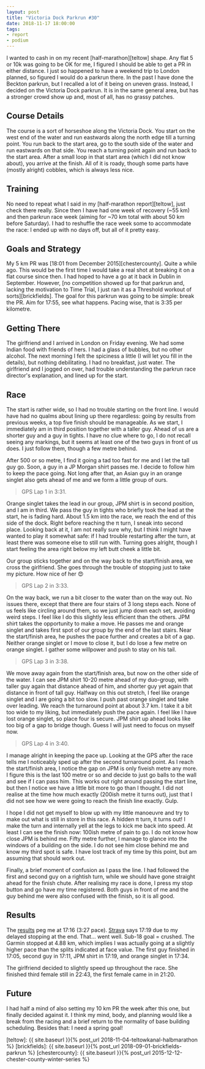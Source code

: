 ```yaml
---
layout: post
title: "Victoria Dock Parkrun #30"
date: 2018-11-17 18:00:00
tags:
- report
- podium
---
```


I wanted to cash in on my recent [half-marathon][teltow] shape. Any flat 5 or
10k was going to be OK for me, I figured I should be able to get a PR in either
distance. I just so happened to have a weekend trip to London planned, so
figured I would do a parkrun there.  In the past I have done the Beckton
parkrun, but I recalled a lot of it being on uneven grass. Instead, I decided
on the Victoria Dock parkrun. It is in the same general area, but has a
stronger crowd show up and, most of all, has no grassy patches.

## Course Details

The course is a sort of horseshoe along the Victoria Dock. You start on the
west end of the water and run eastwards along the north edge till a turning
point. You run back to the start area, go to the south side of the water and
run eastwards on that side. You reach a turning point again and run back to the
start area. After a small loop in that start area (which I did not know about),
you arrive at the finish. All of it is roady, though some parts have (mostly
alright) cobbles, which is always less nice.

## Training

No need to repeat what I said in my [half-marathon report][teltow], just check
there really. Since then I have had one week of recovery (~55 km) and then
parkrun race week (aiming for ~70 km total with about 50 km before Saturday). I
had to reshuffle the race week some to accommodate the race: I ended up with no
days off, but all of it pretty easy.

## Goals and Strategy

My 5 km PR was [18:01 from December 2015][chestercounty]. Quite a while ago.
This would be the first time I would take a real shot at breaking it on a flat
course since then. I had hoped to have a go at it back in Dublin in September.
However, [no competition showed up for that parkrun and, lacking the motivation
to Time Trial, I just ran it as a Threshold workout of sorts][brickfields]. The
goal for this parkrun was going to be simple: break the PR. Aim for 17:55, see
what happens. Pacing wise, that is 3:35 per kilometre.

## Getting There

The girlfriend and I arrived in London on Friday evening. We had some Indian
food with friends of hers. I had a glass of bubbles, but no other alcohol.  The
next morning I felt the spiciness a little (I will let you fill in the
details), but nothing debilitating. I had no breakfast, just water. The
girlfriend and I jogged on over, had trouble understanding the parkrun race
director's explanation, and lined up for the start.

## Race

The start is rather wide, so I had no trouble starting on the front line. I
would have had no qualms about lining up there regardless: going by results
from previous weeks, a top five finish should be manageable. As we start, I
immediately am in third position together with a taller guy. Ahead of us are a
shorter guy and a guy in tights. I have no clue where to go, I do not recall
seeing any markings, but it seems at least one of the two guys in front of us
does. I just follow them, though a few metre behind.

After 500 or so metre, I find it going a tad too fast for me and I let the tall
guy go. Soon, a guy in a JP Morgan shirt passes me. I decide to follow him to
keep the pace going. Not long after that, an Asian guy in an orange singlet
also gets ahead of me and we form a little group of ours.

> GPS Lap 1 in 3:31.

Orange singlet takes the lead in our group, JPM shirt is in second position,
and I am in third. We pass the guy in tights who briefly took the lead at the
start, he is fading hard. About 1.5 km into the race, we reach the end of this
side of the dock. Right before reaching the π turn, I sneak into second place.
Looking back at it, I am not really sure why, but I think I might have wanted
to play it somewhat safe: if I had trouble restarting after the turn, at least
there was someone else to still run with. Turning goes alright, though I start
feeling the area right below my left butt cheek a little bit.

Our group sticks together and on the way back to the start/finish area, we
cross the girlfriend. She goes through the trouble of stopping just to take my
picture. How nice of her 😍

> GPS Lap 2 in 3:33.

On the way back, we run a bit closer to the water than on the way out. No
issues there, except that there are four stairs of 3 long steps each. None of
us feels like circling around them, so we just jump down each set, avoiding
weird steps. I feel like I do this slightly less efficient than the others.
JPM shirt takes the opportunity to make a move. He passes me and orange singlet
and takes first spot of our group by the end of the last stairs. Near the
start/finish area, he pushes the pace further and creates a bit of a gap.
Neither orange singlet or I move to close it, but I do lose a few metre on
orange singlet. I gather some willpower and push to stay on his tail.

> GPS Lap 3 in 3:38.

We move away again from the start/finish area, but now on the other side of the
water. I can see JPM shirt 10-20 metre ahead of my duo-group, with taller guy
again that distance ahead of him, and shorter guy yet again that distance in
front of tall guy. Halfway on this out stretch, I feel like orange singlet and
I are going a bit too slow. I push past orange singlet and take over leading.
We reach the turnaround point at about 3.7 km. I take it a bit too wide to my
liking, but immediately push the pace again. I feel like I have lost orange
singlet, so place four is secure. JPM shirt up ahead looks like too big of a
gap to bridge though. Guess I will just need to focus on myself now.

> GPS Lap 4 in 3:40.

I manage alright in keeping the pace up. Looking at the GPS after the race
tells me I noticeably sped up after the second turnaround point.  As I reach
the start/finish area, I notice the gap on JPM is only fiveish metre any more.
I figure this is the last 100 metre or so and decide to just go balls to the
wall and see if I can pass him. This works out right around passing the start
line, but then I notice we have a little bit more to go than I thought. I did
not realise at the time how much exactly (200ish metre it turns out), just that
I did not see how we were going to reach the finish line exactly. Gulp.

I hope I did not get myself to blow up with my little manoeuvre and try to make
out what is still in store in this race. A hidden π turn, it turns out! I make
the turn and internally yell at the legs to kick me back into speed. At least I
can see the finish now: 100ish metre of pain to go. I do not know how close JPM
is behind me. Fifty metre further, I manage to glance into the windows of a
building on the side.  I do not see him close behind me and know my third spot
is safe. I have lost track of my time by this point, but am assuming that
should work out.

Finally, a brief moment of confusion as I pass the line. I had followed the
first and second guy on a rightish turn, while we should have gone straight
ahead for the finish chute. After realising my race is done, I press my stop
button and go have my time registered. Both guys in front of me and the guy
behind me were also confused with the finish, so it is all good.

## Results

The [results] peg me at 17:16 (3:27 pace). [Strava] says 17:19 due to my
delayed stopping at the end. That… went well. Sub-18 goal = crushed. The Garmin
stopped at 4.88 km, which implies I was actually going at a slightly higher
pace than the splits indicated at face value. The first guy finished in 17:05,
second guy in 17:11, JPM shirt in 17:19, and orange singlet in 17:34.

The girlfriend decided to slightly speed up throughout the race. She finished
third female still in 22:43, the first female came in in 21:20.

## Future

I had half a mind of also setting my 10 km PR the week after this one, but
finally decided against it. I think my mind, body, and planning would like a
break from the racing and a brief return to the normality of base building
scheduling. Besides that: I need a spring goal!

[strava]: https://www.strava.com/activities/1969117011
[results]: https://www.parkrun.org.uk/victoriadock/results/weeklyresults/?runSeqNumber=30
[teltow]: {{ site.baseurl }}{% post_url 2018-11-04-teltowkanal-halbmarathon %}
[brickfields]: {{ site.baseurl }}{% post_url 2018-09-01-brickfields-parkrun %}
[chestercounty]: {{ site.baseurl }}{% post_url 2015-12-12-chester-county-winter-series %}
